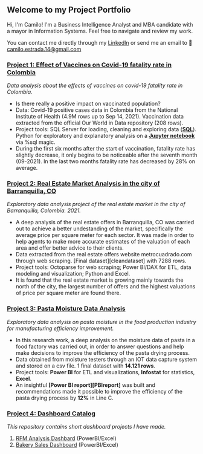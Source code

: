 ## Welcome to my Project Portfolio

Hi, I'm Camilo! I'm a Business Intelligence Analyst and MBA candidate with a mayor in Information Systems. Feel free to navigate and review my work.  

You can contact me directly through my [LinkedIn](https://www.linkedin.com/in/caestradaa/) or send me an email to 📩 camilo.estrada.14@gmail.com




### [Project 1: Effect of Vaccines on Covid-19 fatality rate in Colombia](https://github.com/caestradaa/covid_fatality_in_Col)

*Data analysis about the effects of vaccines on covid-19 fatality rate in Colombia.*
- Is there really a positive impact on vaccinated population?
- Data: Covid-19 positive cases data in Colombia from the National Institute of Health (4.9M rows up to Sep 14, 2021). Vaccination data extracted from the official Our World in Data repository (208 rows).
- Project tools: SQL Server for loading, cleaning and exploring data (**[SQL][sqlfile]**). Python for exploratory and explanatory analysis on a **[Jupyter notebook][notebook]** via %sql magic.
- During the first six months after the start of vaccination, fatality rate has slightly decrease, it only begins to be noticeable after the seventh month (09-2021). In the last two months fatality rate has decreased by 28% on average.





### [Project 2: Real Estate Market Analysis in the city of Barranquilla, CO](https://github.com/caestradaa/real_estate_daproj)

*Exploratory data analysis project of the real estate market in the city of Barranquilla, Colombia. 2021.*
- A deep analysis of the real estate offers in Barranquilla, CO was carried out to achieve a better undestanding of the market, specifically the average price per square meter for each sector. It was made in order to help agents to make more accurate estimates of the valuation of each area and offer better advice to their clients. 
- Data extracted from the real estate offers website metrocuadrado.com through web scraping. [Final dataset][cleandataset] with 7288 rows.
- Project tools: Octoparse for web scraping; Power BI/DAX for ETL, data modeling and visualization; Python and Excel.
- It is found that the real estate market is growing mainly towards the north of the city, the largest number of offers and the highest valuations of price per square meter are found there.




### [Project 3: Pasta Moisture Data Analysis](https://github.com/caestradaa/pasta_moisture_daproj)

*Exploratory data analysis on pasta moisture in the food production industry for manufacturing efficiency improvement.*
- In this research work, a deep analysis on the moisture data of pasta in a food factory was carried out, in order to answer questions and help make decisions to improve the efficiency of the pasta drying process.
- Data obtained from moisture testers through an IOT data capture system and stored on a csv file. 1 final dataset with **14.121 rows**.
- Project tools: **Power BI** for ETL and visualizations, **Infostat** for statistics, **Excel**.
- An insightful **[Power BI report][PBIreport]** was built and recommendations made it possible to improve the efficiency of the pasta drying process by **12%** in Line C.





### [Project 4: Dashboard Catalog](https://github.com/caestradaa/dashboard_catalog)

*This repository contains short dashboard projects I have made.*
1. [RFM Analysis Dashbard](https://github.com/caestradaa/other_dashboards/tree/main/RFM_Analysis_Dashboard) (PowerBI/Excel)
2. [Bakery Sales Dashboard](https://github.com/caestradaa/other_dashboards/tree/main/Bakery_Sales_Dashboard) (PowerBI/Excel)





[notebook]:https://github.com/caestradaa/covid_fatality_in_Col/blob/main/Notebook%20-%20Effect%20of%20Vaccines%20on%20Covid19%20fatality%20rate%20in%20Colombia.ipynb
[sqlfile]:https://github.com/caestradaa/covid_fatality_in_Col/blob/main/SQLQueries.sql







<!--
### Markdown

Markdown is a lightweight and easy-to-use syntax for styling your writing. It includes conventions for

```markdown
Syntax highlighted code block

# Header 1
## Header 2
### Header 3

- Bulleted
- List

1. Numbered
2. List

**Bold** and _Italic_ and `Code` text

[Link](url) and ![Image](src)
```

For more details see [Basic writing and formatting syntax](https://docs.github.com/en/github/writing-on-github/getting-started-with-writing-and-formatting-on-github/basic-writing-and-formatting-syntax).

### Jekyll Themes

Your Pages site will use the layout and styles from the Jekyll theme you have selected in your [repository settings](https://github.com/caestradaa/Portfolio_Webpage/settings/pages). The name of this theme is saved in the Jekyll `_config.yml` configuration file.

### Support or Contact

Having trouble with Pages? Check out our [documentation](https://docs.github.com/categories/github-pages-basics/) or [contact support](https://support.github.com/contact) and we’ll help you sort it out.-->
